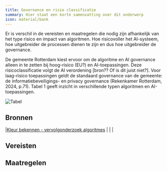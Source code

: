 ```yaml
---
title: Governance en risio classificatie
summary: Hier staat een korte samenvatting over dit onderwerp
icon: material/bank
---
```


Er is verschil in de vereisten en maatregelen die nodig zijn afhankelijk van het type risico en impact van algoritmen. Hoe risicovoller het AI-systeem, hoe uitgebreider de processen dienen te zijn en dus hoe uitgebreider de governance. 

De gemeente Rotterdam kiest ervoor om de algoritme en AI governance alleen in te zetten bij hoog-risico (EU?) en AI-toepassingen. Deze risicoclassificatie volgt de AI verordening [bron?? Of is dit juist niet?]. Voor laag-risico toepassingen geldt de standaard governance van de gemeente: de informatiebeveiligings- en privacy governance (Rekenkamer Rotterdam, 2024, p.71). Tabel 1 geeft inzicht in verschillende typen algoritmen en AI-toepassingen. 


![Tabel ](https://github.com/user-attachments/assets/91430720-cb51-40f0-900b-71c276ecca8c)



## Bronnen
|[Kleur bekennen - vervolgonderzoek algoritmes](https://rekenkamer.rotterdam.nl/onderzoeken/kleur-bekennen/) |                      |                         |



## Vereisten

<!-- list_vereisten_1 bouwblok/governance -->

## Maatregelen

<!-- list_maatregelen_1 bouwblok/governance -->



